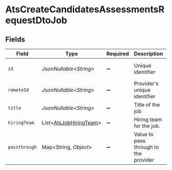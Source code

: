# AtsCreateCandidatesAssessmentsRequestDtoJob


## Fields

| Field                                                                  | Type                                                                   | Required                                                               | Description                                                            | Example                                                                |
| ---------------------------------------------------------------------- | ---------------------------------------------------------------------- | ---------------------------------------------------------------------- | ---------------------------------------------------------------------- | ---------------------------------------------------------------------- |
| `id`                                                                   | *JsonNullable\<String>*                                                | :heavy_minus_sign:                                                     | Unique identifier                                                      | 8187e5da-dc77-475e-9949-af0f1fa4e4e3                                   |
| `remoteId`                                                             | *JsonNullable\<String>*                                                | :heavy_minus_sign:                                                     | Provider's unique identifier                                           | 8187e5da-dc77-475e-9949-af0f1fa4e4e3                                   |
| `title`                                                                | *JsonNullable\<String>*                                                | :heavy_minus_sign:                                                     | Title of the job                                                       | Software Engineer                                                      |
| `hiringTeam`                                                           | List\<[AtsJobHiringTeam](../../models/components/AtsJobHiringTeam.md)> | :heavy_minus_sign:                                                     | Hiring team for the job.                                               |                                                                        |
| `passthrough`                                                          | Map\<String, *Object*>                                                 | :heavy_minus_sign:                                                     | Value to pass through to the provider                                  | {<br/>"other_known_names": "John Doe"<br/>}                            |